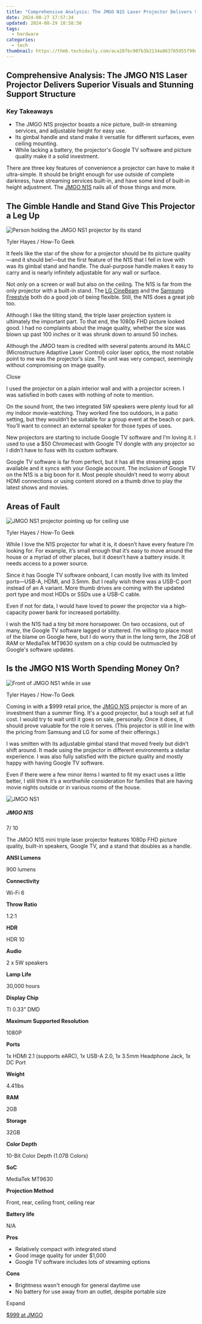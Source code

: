 ```yaml
---
title: "Comprehensive Analysis: The JMGO N1S Laser Projector Delivers Superior Visuals and Stunning Support Structure"
date: 2024-08-27 17:57:34
updated: 2024-08-29 10:58:50
tags:
  - hardware
categories:
  - tech
thumbnail: https://thmb.techidaily.com/aca28fbc907b3b2134a063785955f99d7ee87845f83996484c29a6f763ca253a.jpg
---
```


## Comprehensive Analysis: The JMGO N1S Laser Projector Delivers Superior Visuals and Stunning Support Structure

### Key Takeaways

* The JMGO N1S projector boasts a nice picture, built-in streaming services, and adjustable height for easy use.
* Its gimbal handle and stand make it versatile for different surfaces, even ceiling mounting.
* While lacking a battery, the projector's Google TV software and picture quality make it a solid investment.

 There are three key features of convenience a projector can have to make it ultra-simple. It should be bright enough for use outside of complete darkness, have streaming services built-in, and have some kind of built-in height adjustment. The [JMGO N1S](https://global.jmgo.com/products/jmgo-n1-s) nails all of those things and more.

##  The Gimble Handle and Stand Give This Projector a Leg Up

![Person holding the JMGO NS1 projector by its stand](https://static1.howtogeekimages.com/wordpress/wp-content/uploads/wm/2024/04/person-holding-the-jmgo-ns1-projector-by-its-stand.JPG) 

Tyler Hayes / How-To Geek

 It feels like the star of the show for a projector should be its picture quality—and it should be!—but the first feature of the N1S that I fell in love with was its gimbal stand and handle. The dual-purpose handle makes it easy to carry and is nearly infinitely adjustable for any wall or surface.

 Not only on a screen or wall but also on the ceiling. The N1S is far from the only projector with a built-in stand. The [LG CineBeam](https://shop-links.co/link/?exclusive=1&publisher_slug=itechdaily19598&url=https%3A%2F%2Fwww.anrdoezrs.net%2Flinks%2F3607085%2Ftype%2Fdlg%2Fsid%2FUUhtgUeUpU2002908%2Fhttps%3A%2F%2Fwww.lg.com%2Fus%2Fprojectors%2Flg-hu710pb-smart-portable-projector) and the [Samsung Freestyle](https://shop-links.co/link/?exclusive=1&publisher_slug=itechdaily19598&url=https%3A%2F%2Fwww.bestbuy.com%2Fsite%2Fsamsung-the-freestyle-2nd-gen-with-gaming-hub-fhd-hdr-smart-portable-projector-white%2F6552953.p%3FskuId%3D6552953%26extStoreId%3D188%26loc%3D21080429477) both do a good job of being flexible. Still, the N1S does a great job too.

 Although I like the tilting stand, the triple laser projection system is ultimately the important part. To that end, the 1080p FHD picture looked good. I had no complaints about the image quality, whether the size was blown up past 100 inches or it was shrunk down to around 50 inches.

 Although the JMGO team is credited with several patents around its MALC (Microstructure Adaptive Laser Control) color laser optics, the most notable point to me was the projector’s size. The unit was very compact, seemingly without compromising on image quality.

Close 

 I used the projector on a plain interior wall and with a projector screen. I was satisfied in both cases with nothing of note to mention.

 On the sound front, the two integrated 5W speakers were plenty loud for all my indoor movie-watching. They worked fine too outdoors, in a patio setting, but they wouldn’t be suitable for a group event at the beach or park. You’ll want to connect an external speaker for those types of uses.

 New projectors are starting to include Google TV software and I’m loving it. I used to use a $50 Chromecast with Google TV dongle with any projector so I didn’t have to fuss with its custom software.

 Google TV software is far from perfect, but it has all the streaming apps available and it syncs with your Google account. The inclusion of Google TV on the N1S is a big boon for it. Most people shouldn’t need to worry about HDMI connections or using content stored on a thumb drive to play the latest shows and movies.

##  Areas of Fault

![JMGO NS1 projector pointing up for ceiling use](https://static1.howtogeekimages.com/wordpress/wp-content/uploads/wm/2024/04/jmgo-ns1-projector-pointing-up-for-ceiling-use.JPG) 

Tyler Hayes / How-To Geek

 While I love the N1S projector for what it is, it doesn’t have every feature I’m looking for. For example, it’s small enough that it’s easy to move around the house or a myriad of other places, but it doesn’t have a battery inside. It needs access to a power source.

 Since it has Google TV software onboard, I can mostly live with its limited ports—USB-A, HDMI, and 3.5mm. But I really wish there was a USB-C port instead of an A variant. More thumb drives are coming with the updated port type and most HDDs or SSDs use a USB-C cable.

 Even if not for data, I would have loved to power the projector via a high-capacity power bank for increased portability.

 I wish the N1S had a tiny bit more horsepower. On two occasions, out of many, the Google TV software lagged or stuttered. I’m willing to place most of the blame on Google here, but I do worry that in the long term, the 2GB of RAM or MediaTek MT9630 system on a chip could be outmuscled by Google's software updates.

##  Is the JMGO N1S Worth Spending Money On?

![Front of JMGO NS1 while in use](https://static1.howtogeekimages.com/wordpress/wp-content/uploads/wm/2024/04/front-of-jmgo-ns1-while-in-use.JPG) 

Tyler Hayes / How-To Geek

 Coming in with a $999 retail price, the [JMGO N1S](https://global.jmgo.com/products/jmgo-n1-s) projector is more of an investment than a summer fling. It's a good projector, but a tough sell at full cost. I would try to wait until it goes on sale, personally. Once it does, it should prove valuable for the role it serves. (This projector is still in line with the pricing from Samsung and LG for some of their offerings.)

 I was smitten with its adjustable gimbal stand that moved freely but didn’t shift around. It made using the projector in different environments a stellar experience. I was also fully satisfied with the picture quality and mostly happy with having Google TV software.

 Even if there were a few minor items I wanted to fit my exact uses a little better, I still think it’s a worthwhile consideration for families that are having movie nights outside or in various rooms of the house.

![JMGO NS1](https://static1.howtogeekimages.com/wordpress/wp-content/uploads/2024/04/jmgo-ns1.png) 

#####  JMGO N1S

7/ 10 

The JMGO N1S mini triple laser projector features 1080p FHD picture quality, built-in speakers, Google TV, and a stand that doubles as a handle.

**ANSI Lumens** 

 900 lumens 

**Connectivity** 

 Wi-Fi 6 

**Throw Ratio** 

 1.2:1 

**HDR** 

 HDR 10 

**Audio** 

 2 x 5W speakers 

**Lamp Life** 

 30,000 hours 

**Display Chip** 

 TI 0.33” DMD 

**Maximum Supported Resolution** 

 1080P 

**Ports** 

 1x HDMI 2.1 (supports eARC), 1x USB-A 2.0, 1x 3.5mm Headphone Jack, 1x DC Port 

**Weight** 

 4.41lbs 

**RAM** 

 2GB 

**Storage** 

 32GB 

**Color Depth** 

 10-Bit Color Depth (1.07B Colors) 

**SoC** 

 MediaTek MT9630 

**Projection Method** 

 Front, rear, ceiling front, ceiling rear 

**Battery life** 

 N/A 

**Pros** 
* Relatively compact with integrated stand
* Good image quality for under $1,000
* Google TV software includes lots of streaming options

**Cons** 
* Brightness wasn't enough for general daytime use
* No battery for use away from an outlet, despite portable size

Expand 

[$999 at JMGO](https://global.jmgo.com/products/jmgo-n1-s)

<ins class="adsbygoogle"
     style="display:block"
     data-ad-format="autorelaxed"
     data-ad-client="ca-pub-7571918770474297"
     data-ad-slot="1223367746"></ins>



<ins class="adsbygoogle"
     style="display:block"
     data-ad-client="ca-pub-7571918770474297"
     data-ad-slot="8358498916"
     data-ad-format="auto"
     data-full-width-responsive="true"></ins>
